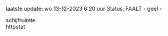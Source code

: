 laatste update: 
wo 13-12-2023  6:20   uur 
Status: FAALT - geel - 
<div class="service R">schijfruimte</div><div class="service Y">httpstat</div>